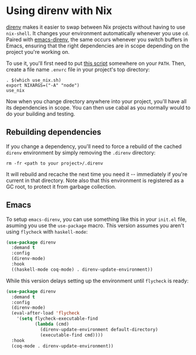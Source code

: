 # Using direnv with Nix

[direnv](https://direnv.net/) makes it easier to swap between Nix projects
without having to use `nix-shell`. It changes your environment automatically
whenever you use `cd`. Paired with
[emacs-direnv](https://github.com/wbolster/emacs-direnv), the same occurs
whenever you switch buffers in Emacs, ensuring that the right dependencies are
in scope depending on the project you're working on.

To use it, you'll first need to put [this
script](https://github.com/jwiegley/nix-config/blob/master/bin/use_nix.sh)
somewhere on your `PATH`. Then, create a file name `.envrc` file in your
project's top directory:

    . $(which use_nix.sh)
    export NIXARGS=("-A" "node")
    use_nix

Now when you change directory anywhere into your project, you'll have all its
dependencies in scope. You can then use cabal as you normally would to do your
building and testing.

## Rebuilding dependencies

If you change a dependency, you'll need to force a rebuild of the cached
`direnv` environment by simply removing the `.direnv` directory:

    rm -fr <path to your project>/.direnv

It will rebuild and recache the next time you need it -- immediately if you're
current in that directory. Note also that this environment is registered as a
GC root, to protect it from garbage collection.

## Emacs

To setup `emacs-direnv`, you can use something like this in your `init.el`
file, asuming you use the `use-package` macro. This version assumes you aren't
using `flycheck` with `haskell-mode`:

``` lisp
(use-package direnv
  :demand t
  :config
  (direnv-mode)
  :hook
  ((haskell-mode coq-mode) . direnv-update-environment))
```

While this version delays setting up the environment until `flycheck` is
ready:

``` lisp
(use-package direnv
  :demand t
  :config
  (direnv-mode)
  (eval-after-load 'flycheck
    '(setq flycheck-executable-find
           (lambda (cmd)
             (direnv-update-environment default-directory)
             (executable-find cmd))))
  :hook
  (coq-mode . direnv-update-environment))
```
